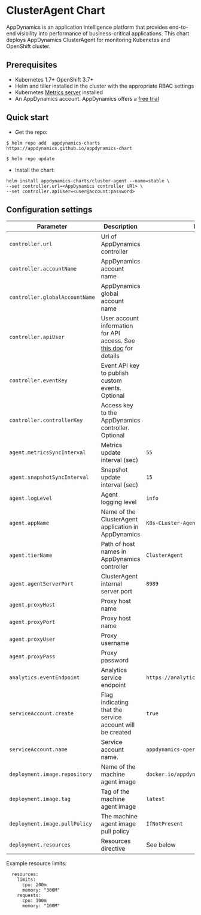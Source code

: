 # ClusterAgent Chart

AppDynamics is an application intelligence platform that provides end-to-end visibility into performance of business-critical applications.
This chart deploys AppDynamics ClusterAgent for monitoring Kubenetes and OpenShift cluster.

## Prerequisites

* Kubernetes 1.7+ OpenShift 3.7+
* Helm and tiller installed in the cluster with the appropriate RBAC settings
* Kubernetes [Metrics server](https://hub.helm.sh/charts/stable/metrics-server) installed
* An AppDynamics account. AppDynamics offers a [free trial](https://www.appdynamics.com/free-trial/)

## Quick start

* Get the repo:

```
$ helm repo add  appdynamics-charts https://appdynamics.github.io/appdynamics-chart

$ helm repo update

```

* Install the chart:

```
helm install appdynamics-charts/cluster-agent --name=stable \
--set controller.url=<AppDynamics controller URl> \
--set controller.apiUser=<user@account:password>

```

## Configuration settings

| Parameter                 | Description                                                  | Default                    |
| ------------------------- | ------------------------------------------------------------ | -------------------------- |
| `controller.url`                 | Url of AppDynamics controller                 |                          |
| `controller.accountName`     | AppDynamics account name | 
| `controller.globalAccountName` | AppDynamics global account name | |
| `controller.apiUser` | User account information for API access. See [this doc](https://github.com/Appdynamics/cluster-agent/blob/master/docs/rest-user-role.md) for details | |
| `controller.eventKey` | Event API key to publish custom events. Optional | |
| `controller.controllerKey`             | Access key to the AppDynamics controller. Optional                             |                     |
| `agent.metricsSyncInterval`         | Metrics update interval (sec)                       | `55`                    |
| `agent.snapshotSyncInterval`             | Snapshot update interval (sec)                                       | `15`  |
| `agent.logLevel`        | Agent logging level                                             | `info`             |
| `agent.appName`               | Name of the ClusterAgent application in AppDynamics                       | `K8s-CLuster-Agent`            |
| `agent.tierName`               | Path of host names in AppDynamics controller                 | `ClusterAgent`     |
| `agent.agentServerPort`              | ClusterAgent internal server port                   | `8989`               |
| `agent.proxyHost`             | Proxy host name |                      |
| `agent.proxyPort`          | Proxy host name |            |
| `agent.proxyUser`             | Proxy username               |         
| `agent.proxyPass`             | Proxy password                  |
| `analytics.eventEndpoint`     | Analytics service endpoint   | `https://analytics.api.appdynamics.com/` |
| `serviceAccount.create`       | Flag indicating that the service account will be created | `true`
| `serviceAccount.name`       | Service account name.   | `appdynamics-operator`
| `deployment.image.repository` | Name of the machine agent image | `docker.io/appdynamics/cluster-agent`
| `deployment.image.tag` | Tag of the machine agent image | `latest`
| `deployment.image.pullPolicy` | The machine agent image pull policy| `IfNotPresent`
| `deployment.resources ` | Resources directive  | See below


Example resource limits:

```
  resources:
    limits:
      cpu: 200m
      memory: "300M"
    requests: 
      cpu: 100m
      memory: "100M"
 ```



 
